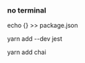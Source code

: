 ### no terminal
echo {} >> package.json 

yarn add --dev jest
<!-- yarn add --save-dev jest-cli -->

yarn add chai